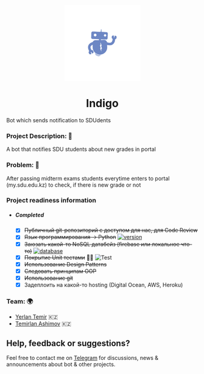 <p align="center">
    <img width="200" src="logo.png">
</p>

<h1 align="center">Indigo</h1>
<div>Bot which sends notification to SDUdents</div>

### Project Description: 📄
A bot that notifies SDU students about new grades in portal 

### Problem: 🥶
After passing midterm exams students everytime enters to portal (my.sdu.edu.kz) to check, if there is new grade or not 


### Project readiness information
* ##### Completed
    - [X] <del>Публичный git-репозиторий с доступом для нас, для Code Review</del>
    - [X] <del>Язык программирования → Python</del> [![version](https://img.shields.io/badge/version-3.7-brightgreen.svg)](https://www.python.org/downloads/release/python-370/)
    - [X] <del>Заюзать какой-то NoSQL датабейз (firebase или локальное что-то)</del> [![database](https://img.shields.io/badge/google-firebase-yellow.svg)](https://firebase.google.com/)
    - [X] <del>Покрытие Unit тестами</del> 🤔🧐 ![Test](https://img.shields.io/badge/test--coverage-~10%10-orange.svg)
    - [X] <del>Использование Design Patterns</del>
    - [X] <del>Следовать принципам OOP</del>
    - [X] <del>Использование git</del>
    - [X] Задеплоить на какой-то hosting (Digital Ocean, AWS, Heroku)

### Team: 🌍
* [Yerlan Temir](http://github.com/YerlanTemir/) 🇰🇿
* [Temirlan Ashimov](https://github.com/ashimovtemirlan) 🇰🇿

## Help, feedback or suggestions?

Feel free to contact me on [Telegram](https://t.me/YerlanTemir) for discussions, news & announcements about bot & other projects.